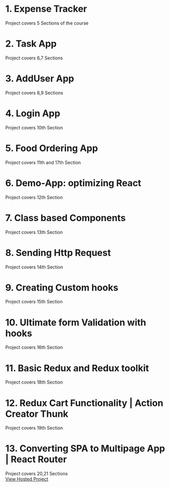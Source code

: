 # 1. Expense Tracker

Project covers 5 Sections of the course

# 2. Task App

Project covers 6,7 Sections

# 3. AddUser App

Project covers 8,9 Sections

# 4. Login App

Project covers 10th Section

# 5. Food Ordering App

Project covers 11th and 17th Section

# 6. Demo-App: optimizing React

Project covers 12th Section

# 7. Class based Components

Project covers 13th Section

# 8. Sending Http Request

Project covers 14th Section

# 9. Creating Custom hooks

Project covers 15th Section

# 10. Ultimate form Validation with hooks

Project covers 16th Section

# 11. Basic Redux and Redux toolkit

Project covers 18th Section

# 12. Redux Cart Functionality | Action Creator Thunk

Project covers 19th Section

# 13. Converting SPA to Multipage App | React Router

Project covers 20,21 Sections<br>
<a href="https://react-http-48387.web.app">View Hosted Project</a>
